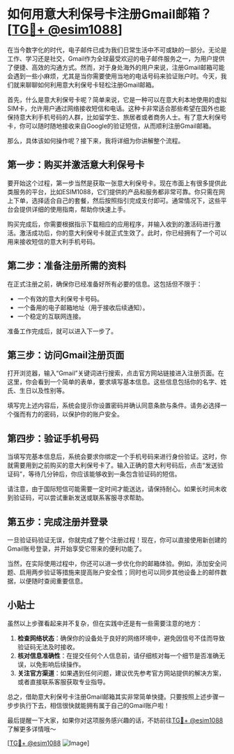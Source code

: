 # 如何用意大利保号卡注册Gmail邮箱？[[TG💪+ @esim1088](https://t.me/s/esim1088)]

在当今数字化的时代，电子邮件已成为我们日常生活中不可或缺的一部分。无论是工作、学习还是社交，Gmail作为全球最受欢迎的电子邮件服务之一，为用户提供了便捷、高效的沟通方式。然而，对于身处海外的用户来说，注册Gmail邮箱可能会遇到一些小麻烦，尤其是当你需要使用当地的电话号码来验证账户时。今天，我们就来聊聊如何利用意大利保号卡轻松注册Gmail邮箱。

首先，什么是意大利保号卡呢？简单来说，它是一种可以在意大利本地使用的虚拟SIM卡，允许用户通过网络接收短信和电话。这种卡非常适合那些希望在国外也能保持意大利手机号码的人群，比如留学生、旅居者或者商务人士。有了意大利保号卡，你可以随时随地接收来自Google的验证短信，从而顺利注册Gmail邮箱。

那么，具体该如何操作呢？接下来，我将详细为你讲解整个流程。

## 第一步：购买并激活意大利保号卡

要开始这个过程，第一步当然是获取一张意大利保号卡。现在市面上有很多提供此类服务的平台，比如ESIM1088，它们提供的产品和服务都非常可靠。你只需在网上下单，选择适合自己的套餐，然后按照指引完成支付即可。通常情况下，这些平台会提供详细的使用指南，帮助你快速上手。

购买完成后，你需要根据指示下载相应的应用程序，并输入收到的激活码进行激活。激活成功后，你的意大利保号卡就正式生效了。此时，你已经拥有了一个可以用来接收短信的意大利手机号码。

## 第二步：准备注册所需的资料

在正式注册之前，确保你已经准备好所有必要的信息。这包括但不限于：

- 一个有效的意大利保号卡号码。
- 一个备用的电子邮箱地址（用于接收后续通知）。
- 一个稳定的互联网连接。

准备工作完成后，就可以进入下一步了。

## 第三步：访问Gmail注册页面

打开浏览器，输入“Gmail”关键词进行搜索，点击官方网站链接进入注册页面。在这里，你会看到一个简单的表单，要求填写基本信息。这些信息包括你的名字、姓氏、生日以及性别等。

填写完上述内容后，系统会提示你设置密码并确认同意条款与条件。请务必选择一个强而有力的密码，以保护你的账户安全。

## 第四步：验证手机号码

当填写完基本信息后，系统会要求你绑定一个手机号码来进行身份验证。这时，你就需要用到之前购买的意大利保号卡了。输入正确的意大利号码后，点击“发送验证码”，等待几分钟后，你应该能够收到一条包含验证码的短信。

请注意，由于国际短信可能需要一定时间才能送达，请保持耐心。如果长时间未收到验证码，可以尝试重新发送或联系客服寻求帮助。

## 第五步：完成注册并登录

一旦验证码验证无误，你就完成了整个注册过程！现在，你可以直接使用新创建的Gmail账号登录，并开始享受它带来的便利功能了。

当然，在实际使用过程中，你还可以进一步优化你的邮箱体验。例如，添加安全问题、启用两步验证等措施来提高账户安全性；同时也可以同步其他设备上的邮件数据，以便随时查阅重要信息。

## 小贴士

虽然以上步骤看起来并不复杂，但在实践中还是有一些需要注意的地方：

1. **检查网络状态**：确保你的设备处于良好的网络环境中，避免因信号不佳而导致验证码无法及时接收。
2. **核对信息准确性**：在提交任何个人信息前，请仔细核对每一个细节是否准确无误，以免影响后续操作。
3. **关注官方渠道**：如果遇到任何问题，建议优先参考官方网站提供的解决方案，或者直接联系客服获取专业指导。

总之，借助意大利保号卡注册Gmail邮箱其实非常简单快捷。只要按照上述步骤一步步执行下去，相信很快就能拥有属于自己的Gmail账户啦！

最后提醒一下大家，如果你对这项服务感兴趣的话，不妨前往[TG💪+ @esim1088](https://t.me/s/esim1088)了解更多详情哦～

[[TG💪+ @esim1088](https://t.me/s/esim1088) ![Image](https://i.postimg.cc/4NQfJmqS/Snipaste-2025-05-13-00-14-12.png)]